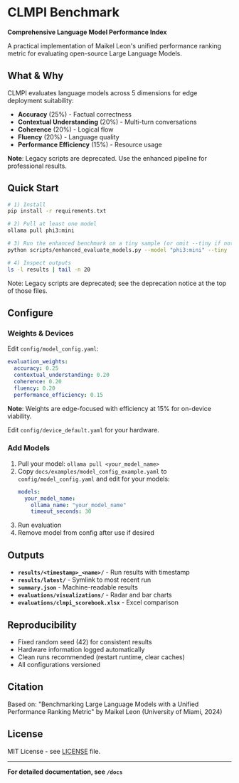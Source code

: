 # CLMPI Benchmark

**Comprehensive Language Model Performance Index**

A practical implementation of Maikel Leon's unified performance ranking metric for evaluating open-source Large Language Models.

## What & Why

CLMPI evaluates language models across 5 dimensions for edge deployment suitability:
- **Accuracy** (25%) - Factual correctness
- **Contextual Understanding** (20%) - Multi-turn conversations  
- **Coherence** (20%) - Logical flow
- **Fluency** (20%) - Language quality
- **Performance Efficiency** (15%) - Resource usage

**Note**: Legacy scripts are deprecated. Use the enhanced pipeline for professional results.

## Quick Start

```bash
# 1) Install
pip install -r requirements.txt

# 2) Pull at least one model
ollama pull phi3:mini

# 3) Run the enhanced benchmark on a tiny sample (or omit --tiny if not supported)
python scripts/enhanced_evaluate_models.py --model "phi3:mini" --tiny

# 4) Inspect outputs
ls -l results | tail -n 20
```

Note: Legacy scripts are deprecated; see the deprecation notice at the top of those files.

## Configure

### Weights & Devices

Edit `config/model_config.yaml`:
```yaml
evaluation_weights:
  accuracy: 0.25
  contextual_understanding: 0.20
  coherence: 0.20
  fluency: 0.20
  performance_efficiency: 0.15
```

**Note**: Weights are edge-focused with efficiency at 15% for on-device viability.

Edit `config/device_default.yaml` for your hardware.

### Add Models

1. Pull your model: `ollama pull <your_model_name>`
2. Copy `docs/examples/model_config_example.yaml` to `config/model_config.yaml` and edit for your models:
   ```yaml
   models:
     your_model_name:
       ollama_name: "your_model_name"
       timeout_seconds: 30
   ```
3. Run evaluation
4. Remove model from config after use if desired

## Outputs

- **`results/<timestamp>_<name>/`** - Run results with timestamp
- **`results/latest/`** - Symlink to most recent run
- **`summary.json`** - Machine-readable results
- **`evaluations/visualizations/`** - Radar and bar charts
- **`evaluations/clmpi_scorebook.xlsx`** - Excel comparison

## Reproducibility

- Fixed random seed (42) for consistent results
- Hardware information logged automatically
- Clean runs recommended (restart runtime, clear caches)
- All configurations versioned

## Citation

Based on: "Benchmarking Large Language Models with a Unified Performance Ranking Metric" by Maikel Leon (University of Miami, 2024)

## License

MIT License - see [LICENSE](LICENSE) file.

---

**For detailed documentation, see `/docs`**
